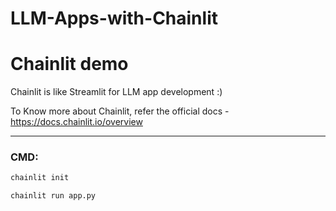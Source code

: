 # LLM-Apps-with-Chainlit

# Chainlit demo

Chainlit is like Streamlit for LLM app development :)

To Know more about Chainlit, refer the official docs - https://docs.chainlit.io/overview



---


### CMD:

```bash
chainlit init
```

```bash
chainlit run app.py
```